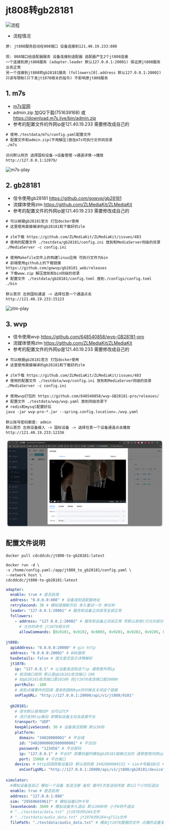 # jt808转gb28181

![流程](./testdata/jt808-to-gb28181.jpg)

- 流程情况

```
原: jt808服务启动在808端口 设备连接到121.40.19.233:808

现: 808端口给适配器服务 设备连接到适配器 适配器产生2个jt808连接
一个连接到原jt808服务 (adapter.leader 默认127.0.0.1:20001) 保证原jt808服务业务正常
另一个连接到jt808转gb28181服务 (followers[0].address 默认127.0.0.1:20002)
只读写限制(只下发jt1078相关的指令) 不影响原jt808服务
```

<h2 id="m7s"> 1. m7s </h2>

- [m7s官网](https://monibuca.com/)
- admin.zip 加QQ下载(751639168) 或 https://download.m7s.live/bin/admin.zip
- 参考的配置文件的外网ip是121.40.19.233 需要修改成自己的

```
# 使用./testdata/m7s/config.yaml配置文件
# 配置文件和admin.zip(不用解压)放在m7s可执行文件同目录
./m7s

访问默认网页 选择国标设备->设备管理->通道详情->播放
http://127.0.0.1:12079/
```
![m7s-play](./testdata/m7s/m7s-play.jpg)

<h2 id="gb28181"> 2. gb28181 </h2>

- 信令使用gb28181 https://github.com/gowvp/gb28181
- 流媒体使用zlm https://github.com/ZLMediaKit/ZLMediaKit
- 参考的配置文件的外网ip是121.40.19.233 需要修改成自己的

```
# 可以根据gb28181官方 打包docker使用
# 这里使用直接编译的gb28181和下载好的zlm

# zlm下载 https://github.com/ZLMediaKit/ZLMediaKit/issues/483
# 使用的配置文件 ./testdata/gb28181/config.ini 放到和MediaServer同级的目录
./MediaServer -c config.ini

# 使用Makefile文件上的构建linux应用 可执行文件为bin
# 前端使用github上的下载链接 https://github.com/gowvp/gb28181_web/releases
# 下载www.zip 解压放到和bin同级的目录
# 配置文件 ./testdata/gb28181/config.toml 放到./configs/config.toml
./bin

默认首页 左侧国标通道 -> 选择任意一个通道点击
http://121.40.19.233:15123
```
![zlm-play](./testdata/gb28181/zlm-play.jpg)

<h2 id="wvp"> 3. wvp </h2>

- 信令使用wvp https://github.com/648540858/wvp-GB28181-pro
- 流媒体使用zlm https://github.com/ZLMediaKit/ZLMediaKit
- 参考的配置文件的外网ip是121.40.19.233 需要修改成自己的

```
# 可以根据gb28181官方 打包docker使用
# 这里使用直接编译的gb28181和下载好的zlm

# zlm下载 https://github.com/ZLMediaKit/ZLMediaKit/issues/483
# 使用的配置文件 ./testdata/wvp/config.ini 放到和MediaServer同级的目录
./MediaServer -c config.ini

# 使用wvp打包的 https://github.com/648540858/wvp-GB28181-pro/releases/
# 配置文件 ./testdata/wvp/wvp.yaml 放到同级目录下
# redis和mysql配置好后
java -jar wvp-pro-*.jar --spring.config.location=./wvp.yaml

默认账号密码都是: admin
默认首页 左侧设备接入 -> 国标设备 -> 选择任意一个设备通道点击播放
http://121.40.19.233:12336
```
![zlm-play](./testdata/wvp/zlm-play.jpg)

<h2 id="config"> 配置文件说明 </h2>


```
docker pull cdcddcdc/jt808-to-gb28181:latest
```

```
docker run -d \
-v /home/config.yaml:/app/jt808_to_gb28181/config.yaml \
--network host \
cdcddcdc/jt808-to-gb28181:latest
```

``` yaml
adapter:
  enable: true # 是否启用
  address: "0.0.0.0:808" # 设备连到适配器地址
  retrySecond: 30 # 模拟链接断开后 多久重试一次 单位秒
  leader: "127.0.0.1:20001" # 服务和设备之间读写全部正常
  followers:
    - address: "127.0.0.1:20002" # 服务和设备之间读正常 写默认拒绝(只允许部分命令)
      # 允许的命令 jt1078相关的
      allowCommands: [0x9101, 0x9102, 0x9003, 0x9201, 0x9202, 0x9205, 0x9206, 0x9208]

jt808:
  apiAddress: "0.0.0.0:20000" # gin http
  address: "0.0.0.0:20002" # 808服务
  hasDetails: false # 报文是否显示详情解析
  jt1078:
    ip: "127.0.0.1" # 让设备发送到这个ip 通常是外网ip
    # 收流端口规则 默认是gb28181收流端口-100
    # 如gb28181收流端口是10100 则jt1078收流端口是10000
    portRule: -100
    # 收到点播事件的回调 是收到国标bye的时候去关闭这个链接
    onPlayURL: "http://127.0.0.1:20000/api/v1/jt808/9101"

  gb28181:
    # 信令默认使用UDP 也可以TCP
    # 流只支持tcp被动 即模拟设备主动去连接平台
    transport: "UDP"
    keepAliveSecond: 30 # 设备保活周期 默认30秒
    platform:
      domain: "34020000002" # 平台域
      id: "34020000002000000001" # 平台ID
      password: "123456" # 平台密码
      ip: "127.0.0.1" # 平台IP 部署机器的模拟gb28181链接过去的 通常使用内网ip
      port: 15060 # 平台端口
    device: # http回调获取设备ID 默认规则是 3402000000132 + sim卡号最后6位 + 0
      onConfigURL: "http://127.0.0.1:20000/api/v1/jt808/gb28181/device"

simulator:
  #模拟设备连自己 模拟一个设备 发送注册 鉴权 循环3次发送经纬度 默认1个小时后退出
  enable: true # 是否启用
  address: "127.0.0.1:808"
  sim: "295696659617" # 模拟设备SIM卡号
  leaveSecond: 3600 # 模拟设备多久退出 默认3600秒 小于0则不退出
  # "../testdata/data.txt" jt1078的h264文件
  # "../testdata/audio_data.txt" jt1078的h264+g711a文件
  filePath: "./testdata/audio_data.txt" # 模拟jt1078数据的文件 点播的话重复这个文件数据的10次

```
